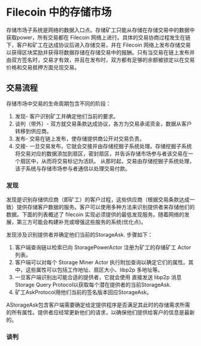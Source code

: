 # Filecoin 中的存储市场

存储市场子系统是网络的数据入口点。存储矿工只能从存储在存储交易中的数据中获取power，所有交易都在 Filecoin 网络上进行。具体的交易协商过程发生在链下，客户和矿工在达成协议后进入存储交易，并在 Filecoin 网络上发布存储交易以获得区块奖励并获得将数据存储在存储交易中的报酬。只有当交易在链上发布并由双方签名时，交易才有效，并且在发布时，双方都有足够的余额被锁定以在交易价格和交易抵押方面兑现交易。

## 交易流程

存储市场中交易的生命周期包含不同的阶段：

1. 发现- 客户识别矿工并确定他们当前的要求。
2. 谈判（带外）- 双方就交易条款达成协议，各方为交易承诺资金，数据从客户转移到供应商。
3. 发布- 交易在链上发布，使存储提供商公开对交易负责。
4. 交接- 一旦交易发布，它就会交接并由存储挖掘子系统处理。存储挖掘子系统将交易对应的数据添加到扇区，密封扇区，并告诉存储市场参与者该交易在一个扇区中，从而将交易标记为活跃。
从那时起，交易由存储挖掘子系统处理，该子系统与存储市场参与者通信以处理交易付款。

### 发现

发现是识别存储供应商（即矿工）的客户过程，这些供应商（根据交易条款达成一致）提供存储客户数据的服务。客户可以使用多种方法来识别提供者来存储他们的数据。下面的列表概述了 filecoin 实现必须提供的最低发现服务。随着网络的发展，第三方可能会构建补充或增强这些服务的系统(优化点)。

发现涉及识别提供者并确定他们当前的StorageAsk. 步骤如下：

1. 客户端查询链以检索已向 StoragePowerActor 注册为矿工的存储矿工 Actor 列表。
2. 客户端可以对每个 Storage Miner Actor 执行附加查询以确定它们的属性。其中，这些属性可以包括工作地址、扇区大小、libp2p 多地址等。
3. 一旦客户端识别出可能合适的提供者，它就会使用 直接发送 libp2p 消息Storage Query Protocol以获取每个潜在提供者的当前StorageAsk.
4. 矿工AskProtocol用他们当前的签名版本回应StorageAsk。

AStorageAsk包含客户端需要确定给定提供程序是否满足其此时的存储需求所需的所有属性。提供者应经常更新他们的请求，以确保他们提供给客户的信息是最新的。

### 谈判
